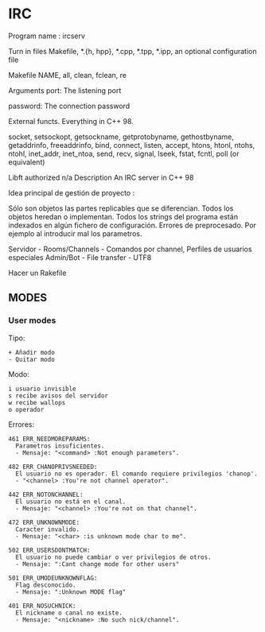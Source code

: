 # IRC
Program name : ircserv

Turn in files Makefile, *.{h, hpp}, *.cpp, *.tpp, *.ipp, an optional configuration file

Makefile NAME, all, clean, fclean, re

Arguments port: The listening port

password: The connection password

External functs. Everything in C++ 98.

socket, setsockopt, getsockname, getprotobyname,
gethostbyname, getaddrinfo, freeaddrinfo, bind,
connect, listen, accept, htons, htonl, ntohs,
ntohl, inet_addr, inet_ntoa, send, recv, signal,
lseek, fstat, fcntl, poll (or equivalent)

Libft authorized n/a
Description An IRC server in C++ 98


Idea principal de gestión de proyecto :

Sólo son objetos las partes replicables que se diferencian.
Todos los objetos heredan o implementan. 
Todos los strings del programa están indexados en algún fichero de configuración.
Errores de preprocesado. Por ejemplo al introducir mal los parametros.

Servidor - Rooms/Channels - Comandos por channel, Perfiles de usuarios especiales Admin/Bot - File transfer - UTF8


Hacer un Rakefile

## MODES

### User modes

  Tipo:

    + Añadir modo
    - Quitar modo

  Modo:

    i usuario invisible
    s recibe avisos del servidor
    w recibe wallops
    o operador

  Errores:

    461 ERR_NEEDMOREPARAMS:
      Parametros insuficientes.
      - Mensaje: "<command> :Not enough parameters".
    
    482 ERR_CHANOPRIVSNEEDED:
      El usuario no es operador. El comando requiere privilegios 'chanop'.
      - "<channel> :You're not channel operator".

    442 ERR_NOTONCHANNEL:
      El usuario no está en el canal.
      - Mensaje: "<channel> :You're not on that channel".

    472 ERR_UNKNOWNMODE:
      Caracter invalido.
      - Mensaje: "<char> :is unknown mode char to me".

    502 ERR_USERSDONTMATCH:
      El usuario no puede cambiar o ver privilegios de otros.
      - Mensaje: ":Cant change mode for other users"

    501 ERR_UMODEUNKNOWNFLAG:
      Flag desconocido.
      - Mensaje: ":Unknown MODE flag"

    401 ERR_NOSUCHNICK:
      El nickname o canal no existe.
      - Mensaje: "<nickname> :No such nick/channel".

      
      
